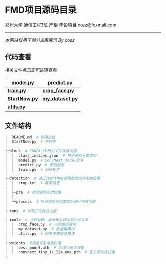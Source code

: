# FMD项目源码目录

郑州大学 通信工程3班 严根 毕设项目 cosz@foxmail.com

--------------------------------------------------

*本网站仅用于部分成果展示  By cosz*

## 代码查看

相关文件点击即可跳转查看



| [**model.py**](https://fmd.netlify.app/code/model)       | [**predict.py**](https://fmd.netlify.app/code/predict)       |
| -------------------------------------------------------- | ------------------------------------------------------------ |
| [**train.py**](https://fmd.netlify.app/code/train)       | [**crop_face.py**](https://fmd.netlify.app/code/crop_face)   |
| [**StartNow.py**](https://fmd.netlify.app/code/startnow) | [**my_dataset.py**](https://fmd.netlify.app/code/my_dataset) |
| [**utils.py**](https://fmd.netlify.app/code/utils)       |                                                              |



## 文件结构

```python
│  README.md  # 说明文档
│  StartNow.py  # 主程序
│          
├─block  # CNNBlock相关文件存放位置
│  │  class_indices.json  # 用于储存分类类别
│  │  model.py  # ConvNeXt model文件
│  │  predict.py  # 预测程序
│  │  train.py  # 训练程序
│          
├─detection  # 通过StartNow调用检测文件存放位置
│  │  crop.txt  # 裁剪信息
│  │  
│  ├─pre  # 检测视频存放位置
│  │      
│  └─process  # 检测视频经过裁剪后图片存放位置
│          
├─runs  # 训练日志存放位置
│           
├─tools  # 视频处理、数据集处理工具存放位置
│  │  crop_face.py  # 人脸裁剪模块
│  │  my_dataset.py  # 数据集模块
│  │  utils.py  # 损失率等信息模块
│          
├─weights  #权重信息存放位置
│  │  best_model.pth  # 训练后最优权重
│  │  convnext_tiny_1k_224_ema.pth  # 官方预训练权重
│          
```

